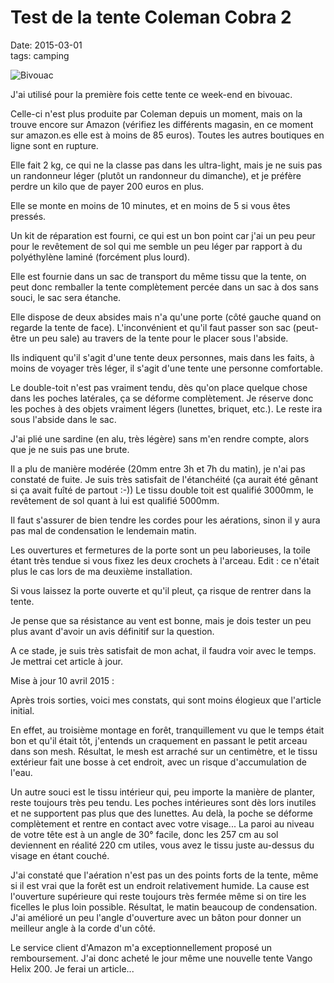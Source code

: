 # Test de la tente Coleman Cobra 2   
Date: 2015-03-01   
tags: camping

![Bivouac](https://voyage.wains.be/library/images/20150228-001.jpg)

J'ai utilisé pour la première fois cette tente ce week-end en bivouac.

Celle-ci n'est plus produite par Coleman depuis un moment, mais on la trouve encore sur Amazon (vérifiez les différents magasin, en ce moment sur amazon.es elle est à moins de 85 euros). Toutes les autres boutiques en ligne sont en rupture.

Elle fait 2 kg, ce qui ne la classe pas dans les ultra-light, mais je ne suis pas un randonneur léger (plutôt un randonneur du dimanche), et je préfère perdre un kilo que de payer 200 euros en plus.

Elle se monte en moins de 10 minutes, et en moins de 5 si vous êtes pressés.

Un kit de réparation est fourni, ce qui est un bon point car j'ai un peu peur pour le revêtement de sol qui me semble un peu léger par rapport à du polyéthylène laminé (forcément plus lourd).

Elle est fournie dans un sac de transport du même tissu que la tente, on peut donc remballer la tente complètement percée dans un sac à dos sans souci, le sac sera étanche.

Elle dispose de deux absides mais n'a qu'une porte (côté gauche quand on regarde la tente de face). L'inconvénient et qu'il faut passer son sac (peut-être un peu sale) au travers de la tente pour le placer sous l'abside.

Ils indiquent qu'il s'agit d'une tente deux personnes, mais dans les faits, à moins de voyager très léger, il s'agit d'une tente une personne comfortable.

Le double-toit n'est pas vraiment tendu, dès qu'on place quelque chose dans les poches latérales, ça se déforme complètement. Je réserve donc les poches à des objets vraiment légers (lunettes, briquet, etc.). Le reste ira sous l'abside dans le sac.

J'ai plié une sardine (en alu, très légère) sans m'en rendre compte, alors que je ne suis pas une brute.

Il a plu de manière modérée (20mm entre 3h et 7h du matin), je n'ai pas constaté de fuite. Je suis très satisfait de l'étanchéité (ça aurait été gênant si ça avait fuîté de partout :-)) Le tissu double toit est qualifié 3000mm, le revêtement de sol quant à lui est qualifié 5000mm.

Il faut s'assurer de bien tendre les cordes pour les aérations, sinon il y aura pas mal de condensation le lendemain matin.

Les ouvertures et fermetures de la porte sont un peu laborieuses, la toile étant très tendue si vous fixez les deux crochets à l'arceau. Edit : ce n'était plus le cas lors de ma deuxième installation.

Si vous laissez la porte ouverte et qu'il pleut, ça risque de rentrer dans la tente.

Je pense que sa résistance au vent est bonne, mais je dois tester un peu plus avant d'avoir un avis définitif sur la question.

A ce stade, je suis très satisfait de mon achat, il faudra voir avec le temps. Je mettrai cet article à jour.

Mise à jour 10 avril 2015 :

Après trois sorties, voici mes constats, qui sont moins élogieux que l'article initial.

En effet, au troisième montage en forêt, tranquillement vu que le temps était bon et qu'il était tôt, j'entends un craquement en passant le petit arceau dans son mesh. Résultat, le mesh est arraché sur un centimètre, et le tissu extérieur fait une bosse à cet endroit, avec un risque d'accumulation de l'eau.

Un autre souci est le tissu intérieur qui, peu importe la manière de planter, reste toujours très peu tendu. Les poches intérieures sont dès lors inutiles et ne supportent pas plus que des lunettes. Au delà, la poche se déforme complètement et rentre en contact avec votre visage... La paroi au niveau de votre tête est à un angle de 30° facile, donc les 257 cm au sol deviennent en réalité 220 cm utiles, vous avez le tissu juste au-dessus du visage en étant couché.

J'ai constaté que l'aération n'est pas un des points forts de la tente, même si il est vrai que la forêt est un endroit relativement humide. La cause est l'ouverture supérieure qui reste toujours très fermée même si on tire les ficelles le plus loin possible. Résultat, le matin beaucoup de condensation. J'ai amélioré un peu l'angle d'ouverture avec un bâton pour donner un meilleur angle à la corde d'un côté.

Le service client d'Amazon m'a exceptionnellement proposé un remboursement. J'ai donc acheté le jour même une nouvelle tente Vango Helix 200. Je ferai un article...



